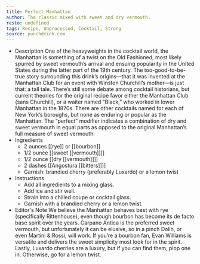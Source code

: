 ```yaml
---
title: Perfect Manhattan
author: The classic mixed with sweet and dry vermouth.
resto: undefined
tags: Recipe, Unprocessed, Cocktail, Strong
source: punchdrink.com
---
```


- Description
  One of the heavyweights in the cocktail world, the Manhattan is something of a twist on the Old Fashioned, most likely spurred by sweet vermouth’s arrival and ensuing popularity in the United States during the latter part of the 19th century. The too-good-to-be-true story surrounding this drink’s origins—that it was invented at the Manhattan Club for an event with Winston Churchill’s mother—is just that: a tall tale. There’s still some debate among cocktail historians, but current theories for the original recipe favor either the Manhattan Club (sans Churchill), or a waiter named “Black,” who worked in lower Manhattan in the 1870s. There are other cocktails named for each of New York’s boroughs, but none as enduring or popular as the Manhattan. The “perfect” modifier indicates a combination of dry and sweet vermouth in equal parts as opposed to the original Manhattan’s full measure of sweet vermouth.
- Ingredients
  * 2 ounces [[rye]] or [[bourbon]] 
  * 1/2 ounce [[sweet [[vermouth]]]] 
  * 1/2 ounce [[dry [[vermouth]]]] 
  * 2 dashes [[Angostura [[bitters]]]] 
  * Garnish: brandied cherry (preferably Luxardo) or a lemon twist
- Instructions
  * Add all ingredients to a mixing glass.
  * Add ice and stir well.
  * Strain into a chilled coupe or cocktail glass.
  * Garnish with a brandied cherry or a lemon twist.
- Editor's Note
  We believe the Manhattan behaves best with rye (specifically Rittenhouse), even though bourbon has become its de facto base spirit over the years. Carpano Antica is the preferred sweet vermouth, but unfortunately it can be elusive, so in a pinch Dolin, or even Martini & Rossi, will work. If you’re a bourbon fan, Evan Williams is versatile and delivers the sweet simplicity most look for in the spirit. Lastly, Luxardo cherries are a luxury, but if you can find them, plop one in. Otherwise, go for a lemon twist.